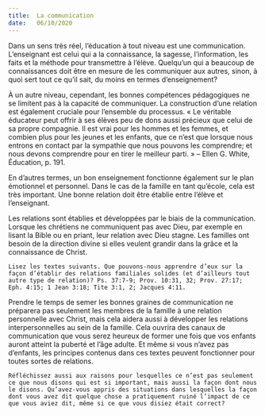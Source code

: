```yaml
---
title:  La communication
date:   06/10/2020
---
```


Dans un sens très réel, l’éducation à tout niveau est une communication. L’enseignant est celui qui a la connaissance, la sagesse, l’information, les faits et la méthode pour transmettre à l’élève. Quelqu’un qui a beaucoup de connaissances doit être en mesure de les communiquer aux autres, sinon, à quoi sert tout ce qu’il sait, du moins en termes d’enseignement?

À un autre niveau, cependant, les bonnes compétences pédagogiques ne se limitent pas à la capacité de communiquer. La construction d’une relation est également cruciale pour l’ensemble du processus. « Le véritable éducateur peut offrir à ses élèves peu de dons aussi précieux que celui de sa propre compagnie. Il est vrai pour les hommes et les femmes, et combien plus pour les jeunes et les enfants, que ce n’est que lorsque nous entrons en contact par la sympathie que nous pouvons les comprendre; et nous devons comprendre pour en tirer le meilleur parti. » – Ellen G. White, Éducation, p. 191.

En d’autres termes, un bon enseignement fonctionne également sur le plan émotionnel et personnel. Dans le cas de la famille en tant qu’école, cela est très important. Une bonne relation doit être établie entre l’élève et l’enseignant.

Les relations sont établies et développées par le biais de la communication. Lorsque les chrétiens ne communiquent pas avec Dieu, par exemple en lisant la Bible ou en priant, leur relation avec Dieu stagne. Les familles ont besoin de la direction divine si elles veulent grandir dans la grâce et la connaissance de Christ.

`Lisez les textes suivants. Que pouvons-nous apprendre d’eux sur la façon d’établir des relations familiales solides (et d’ailleurs tout autre type de relation)? Ps. 37:7-9; Prov. 10:31, 32; Prov. 27:17; Eph. 4:15; 1 Jean 3:18; Tite 3:1, 2; Jacques 4:11.`

Prendre le temps de semer les bonnes graines de communication ne préparera pas seulement les membres de la famille à une relation personnelle avec Christ, mais cela aidera aussi à développer les relations interpersonnelles au sein de la famille. Cela ouvrira des canaux de communication que vous serez heureux de former une fois que vos enfants auront atteint la puberté et l’âge adulte. Et même si vous n’avez pas d’enfants, les principes contenus dans ces textes peuvent fonctionner pour toutes sortes de relations.

`Réfléchissez aussi aux raisons pour lesquelles ce n’est pas seulement ce que nous disons qui est si important, mais aussi la façon dont nous le disons. Qu’avez-vous appris des situations dans lesquelles la façon dont vous avez dit quelque chose a pratiquement ruiné l’impact de ce que vous aviez dit, même si ce que vous disiez était correct?`